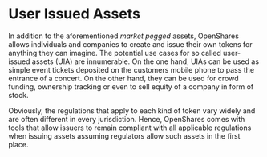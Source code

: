 # User Issued Assets

In addition to the aforementioned *market pegged* assets, OpenShares allows
individuals and companies to create and issue their own tokens for anything
they can imagine. The potential use cases for so called user-issued assets
(UIA) are innumerable. On the one hand, UIAs can be used as simple event
tickets deposited on the customers mobile phone to pass the entrance of a
concert. On the other hand, they can be used for crowd funding, ownership
tracking or even to sell equity of a company in form of stock.

Obviously, the regulations that apply to each kind of token vary widely and are
often different in every jurisdiction. Hence, OpenShares comes with tools that
allow issuers to remain compliant with all applicable regulations when issuing
assets assuming regulators allow such assets in the first place.
